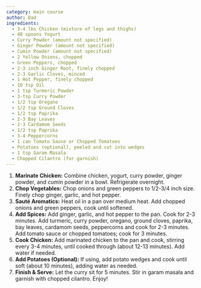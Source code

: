 ```yaml
---
category: main course
author: Dad
ingredients:
  - 3-4 lbs Chicken (mixture of legs and thighs)
  - 48 spoons Yogurt
  - Curry Powder (amount not specified)
  - Ginger Powder (amount not specified)
  - Cumin Powder (amount not specified)
  - 2 Yellow Onions, chopped
  - Green Peppers, chopped
  - 2-3 inch Ginger Root, finely chopped
  - 2-3 Garlic Cloves, minced
  - 1 Hot Pepper, finely chopped
  - 10 tsp Oil
  - 1 tsp Turmeric Powder
  - 3-tsp Curry Powder
  - 1/2 tsp Oregano
  - 1/2 tsp Ground Cloves
  - 1/2 tsp Paprika
  - 2-3 Bay Leaves
  - 2-3 Cardamom Seeds
  - 1/2 tsp Paprika
  - 3-4 Peppercorns
  - 1 can Tomato Sauce or Chopped Tomatoes
  - Potatoes (optional), peeled and cut into wedges
  - 1 tsp Garam Masala
  - Chopped Cilantro (for garnish)
---
```

1. **Marinate Chicken:** Combine chicken, yogurt, curry powder, ginger powder, and cumin powder in a bowl. Refrigerate overnight.
2. **Chop Vegetables:** Chop onions and green peppers to 1/2-3/4 inch size. Finely chop ginger, garlic, and hot pepper.
3. **Sauté Aromatics:** Heat oil in a pan over medium heat. Add chopped onions and green peppers, cook until softened.
4. **Add Spices:** Add ginger, garlic, and hot pepper to the pan. Cook for 2-3 minutes. Add turmeric, curry powder, oregano, ground cloves, paprika, bay leaves, cardamom seeds, peppercorns and cook for 2-3 minutes. Add tomato sauce or chopped tomatoes; cook for 3 minutes.
5. **Cook Chicken:** Add marinated chicken to the pan and cook, stirring every 3-4 minutes, until cooked through (about 12-13 minutes). Add water if needed.
6. **Add Potatoes (Optional):** If using, add potato wedges and cook until soft (about 10 minutes), adding water as needed.
7. **Finish & Serve:** Let the curry sit for 5 minutes. Stir in garam masala and garnish with chopped cilantro. Enjoy!
